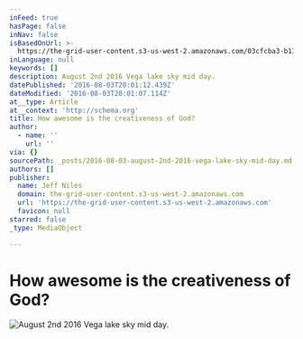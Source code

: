 ```yaml
---
inFeed: true
hasPage: false
inNav: false
isBasedOnUrl: >-
  https://the-grid-user-content.s3-us-west-2.amazonaws.com/03cfcba3-b112-4c5f-ba75-177a0a97d3e6.jpg
inLanguage: null
keywords: []
description: August 2nd 2016 Vega lake sky mid day.
datePublished: '2016-08-03T20:01:12.439Z'
dateModified: '2016-08-03T20:01:07.114Z'
at__type: Article
at__context: 'http://schema.org'
title: How awesome is the creativeness of God?
author:
  - name: ''
    url: ''
via: {}
sourcePath: _posts/2016-08-03-august-2nd-2016-vega-lake-sky-mid-day.md
authors: []
publisher:
  name: Jeff Niles
  domain: the-grid-user-content.s3-us-west-2.amazonaws.com
  url: 'https://the-grid-user-content.s3-us-west-2.amazonaws.com'
  favicon: null
starred: false
_type: MediaObject

---
```

# How awesome is the creativeness of God?
![August 2nd 2016 Vega lake sky mid day.](https://the-grid-user-content.s3-us-west-2.amazonaws.com/03cfcba3-b112-4c5f-ba75-177a0a97d3e6.jpg)
